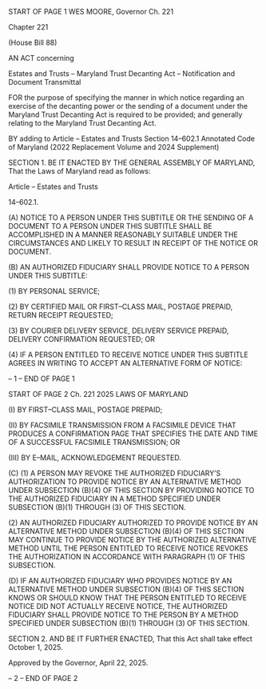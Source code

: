 START OF PAGE 1
WES MOORE, Governor Ch. 221

Chapter 221

(House Bill 88)

AN ACT concerning

Estates and Trusts – Maryland Trust Decanting Act – Notification and
Document Transmittal

FOR the purpose of specifying the manner in which notice regarding an exercise of the
decanting power or the sending of a document under the Maryland Trust Decanting
Act is required to be provided; and generally relating to the Maryland Trust
Decanting Act.

BY adding to
Article – Estates and Trusts
Section 14–602.1
Annotated Code of Maryland
(2022 Replacement Volume and 2024 Supplement)

SECTION 1. BE IT ENACTED BY THE GENERAL ASSEMBLY OF MARYLAND,
That the Laws of Maryland read as follows:

Article – Estates and Trusts

14–602.1.

(A) NOTICE TO A PERSON UNDER THIS SUBTITLE OR THE SENDING OF A
DOCUMENT TO A PERSON UNDER THIS SUBTITLE SHALL BE ACCOMPLISHED IN A
MANNER REASONABLY SUITABLE UNDER THE CIRCUMSTANCES AND LIKELY TO
RESULT IN RECEIPT OF THE NOTICE OR DOCUMENT.

(B) AN AUTHORIZED FIDUCIARY SHALL PROVIDE NOTICE TO A PERSON
UNDER THIS SUBTITLE:

(1) BY PERSONAL SERVICE;

(2) BY CERTIFIED MAIL OR FIRST–CLASS MAIL, POSTAGE PREPAID,
RETURN RECEIPT REQUESTED;

(3) BY COURIER DELIVERY SERVICE, DELIVERY SERVICE PREPAID,
DELIVERY CONFIRMATION REQUESTED; OR

(4) IF A PERSON ENTITLED TO RECEIVE NOTICE UNDER THIS
SUBTITLE AGREES IN WRITING TO ACCEPT AN ALTERNATIVE FORM OF NOTICE:

– 1 –
END OF PAGE 1

START OF PAGE 2
Ch. 221 2025 LAWS OF MARYLAND

(I) BY FIRST–CLASS MAIL, POSTAGE PREPAID;

(II) BY FACSIMILE TRANSMISSION FROM A FACSIMILE DEVICE
THAT PRODUCES A CONFIRMATION PAGE THAT SPECIFIES THE DATE AND TIME OF A
SUCCESSFUL FACSIMILE TRANSMISSION; OR

(III) BY E–MAIL, ACKNOWLEDGEMENT REQUESTED.

(C) (1) A PERSON MAY REVOKE THE AUTHORIZED FIDUCIARY’S
AUTHORIZATION TO PROVIDE NOTICE BY AN ALTERNATIVE METHOD UNDER
SUBSECTION (B)(4) OF THIS SECTION BY PROVIDING NOTICE TO THE AUTHORIZED
FIDUCIARY IN A METHOD SPECIFIED UNDER SUBSECTION (B)(1) THROUGH (3) OF
THIS SECTION.

(2) AN AUTHORIZED FIDUCIARY AUTHORIZED TO PROVIDE NOTICE BY
AN ALTERNATIVE METHOD UNDER SUBSECTION (B)(4) OF THIS SECTION MAY
CONTINUE TO PROVIDE NOTICE BY THE AUTHORIZED ALTERNATIVE METHOD UNTIL
THE PERSON ENTITLED TO RECEIVE NOTICE REVOKES THE AUTHORIZATION IN
ACCORDANCE WITH PARAGRAPH (1) OF THIS SUBSECTION.

(D) IF AN AUTHORIZED FIDUCIARY WHO PROVIDES NOTICE BY AN
ALTERNATIVE METHOD UNDER SUBSECTION (B)(4) OF THIS SECTION KNOWS OR
SHOULD KNOW THAT THE PERSON ENTITLED TO RECEIVE NOTICE DID NOT
ACTUALLY RECEIVE NOTICE, THE AUTHORIZED FIDUCIARY SHALL PROVIDE NOTICE
TO THE PERSON BY A METHOD SPECIFIED UNDER SUBSECTION (B)(1) THROUGH (3)
OF THIS SECTION.

SECTION 2. AND BE IT FURTHER ENACTED, That this Act shall take effect
October 1, 2025.

Approved by the Governor, April 22, 2025.

– 2 –
END OF PAGE 2